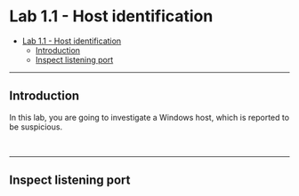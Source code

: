 # Lab 1.1 - Host identification

- [Lab 1.1 - Host identification](#lab-11---host-identification)
  - [Introduction](#introduction)
  - [Inspect listening port](#inspect-listening-port)

---

## Introduction

In this lab, you are going to investigate a Windows host, which is reported to be suspicious.

<br/>

---

## Inspect listening port

